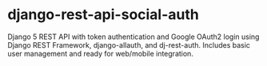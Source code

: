 # django-rest-api-social-auth
Django 5 REST API with token authentication and Google OAuth2 login using Django REST Framework, django-allauth, and dj-rest-auth. Includes basic user management and ready for web/mobile integration.
